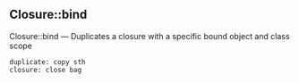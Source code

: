 ## Closure::bind 

Closure::bind — Duplicates a closure with a specific bound object and class scope

```
duplicate: copy sth
closure: close bag

```

